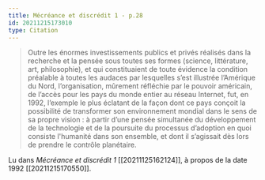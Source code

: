 ```yaml
---
title: Mécréance et discrédit 1 - p.28
id: 20211215173010
type: Citation
---
```


> Outre les énormes investissements publics et privés réalisés dans la recherche et la pensée sous toutes ses formes (science, littérature, art, philosophie), et qui constituaient de toute évidence la condition préalable à toutes les audaces par lesquelles s’est illustrée l’Amérique du Nord, l’organisation, mûrement réfléchie par le pouvoir américain, de l’accès pour les pays du monde entier au réseau Internet, fut, en 1992, l’exemple le plus éclatant de la façon dont ce pays conçoit la possibilité de transformer son environnement mondial dans le sens de sa propre vision : à partir d’une pensée simultanée du développement de la technologie et de la poursuite du processus d’adoption en quoi consiste l'humanité dans son ensemble, et dont il s’agissait dès lors de prendre le contrôle planétaire.

Lu dans *Mécréance et discrédit 1* [[20211125162124]], à propos de la date 1992 [[20211215170550]].